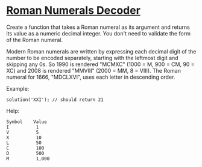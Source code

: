 # [Roman Numerals Decoder](https://www.codewars.com/kata/51b6249c4612257ac0000005) #

Create a function that takes a Roman numeral as its argument and returns its value as a numeric decimal integer. You don't need to validate the form of the Roman numeral.

Modern Roman numerals are written by expressing each decimal digit of the number to be encoded separately, starting with the leftmost digit and skipping any 0s. So 1990 is rendered "MCMXC" (1000 = M, 900 = CM, 90 = XC) and 2008 is rendered "MMVIII" (2000 = MM, 8 = VIII). The Roman numeral for 1666, "MDCLXVI", uses each letter in descending order.

Example:

    solution('XXI'); // should return 21

Help:

    Symbol    Value
    I          1
    V          5
    X          10
    L          50
    C          100
    D          500
    M          1,000

